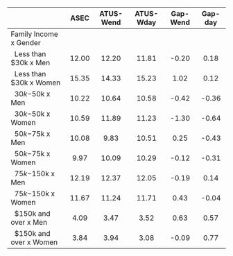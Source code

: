 
|                      |         ASEC |    ATUS-Wend |    ATUS-Wday |     Gap-Wend |      Gap-day |
| -------------------- | :----------: | :----------: | :----------: | :----------: | :----------: |
| Family Income x Gender |              |              |              |              |              |
| &nbsp;&nbsp;Less than $30k x Men |        12.00 |        12.20 |        11.81 |        -0.20 |         0.18 |
| &nbsp;&nbsp;Less than $30k x Women |        15.35 |        14.33 |        15.23 |         1.02 |         0.12 |
| &nbsp;&nbsp;$30k-$50k x Men |        10.22 |        10.64 |        10.58 |        -0.42 |        -0.36 |
| &nbsp;&nbsp;$30k-$50k x Women |        10.59 |        11.89 |        11.23 |        -1.30 |        -0.64 |
| &nbsp;&nbsp;$50k-$75k x Men |        10.08 |         9.83 |        10.51 |         0.25 |        -0.43 |
| &nbsp;&nbsp;$50k-$75k x Women |         9.97 |        10.09 |        10.29 |        -0.12 |        -0.31 |
| &nbsp;&nbsp;$75k-$150k x Men |        12.19 |        12.37 |        12.05 |        -0.19 |         0.14 |
| &nbsp;&nbsp;$75k-$150k x Women |        11.67 |        11.24 |        11.71 |         0.43 |        -0.04 |
| &nbsp;&nbsp;$150k and over x Men |         4.09 |         3.47 |         3.52 |         0.63 |         0.57 |
| &nbsp;&nbsp;$150k and over x Women |         3.84 |         3.94 |         3.08 |        -0.09 |         0.77 |

